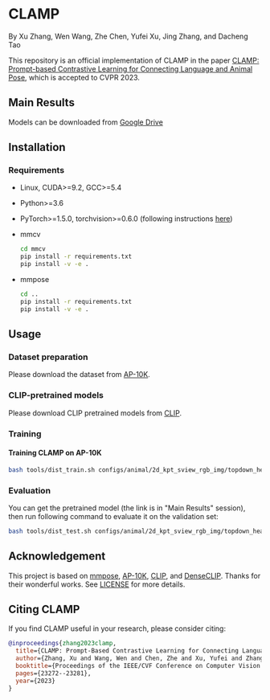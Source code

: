 # CLAMP

By Xu Zhang, Wen Wang, Zhe Chen, Yufei Xu, Jing Zhang, and Dacheng Tao

This repository is an official implementation of CLAMP in the paper [CLAMP: Prompt-based Contrastive Learning for Connecting Language and Animal Pose](https://arxiv.org/abs/2206.11752), which is accepted to CVPR 2023.


## Main Results

Models can be downloaded from [Google Drive](https://drive.google.com/file/d/1ep5WExRnN51n1w-0mg7Lxv-1vJahcECM/view?usp=sharing)

## Installation

### Requirements

* Linux, CUDA>=9.2, GCC>=5.4
  
* Python>=3.6
  
* PyTorch>=1.5.0, torchvision>=0.6.0 (following instructions [here](https://pytorch.org/))

* mmcv
    ```bash
    cd mmcv
    pip install -r requirements.txt
    pip install -v -e .
    ```

* mmpose
    ```bash
    cd ..
    pip install -r requirements.txt
    pip install -v -e .
    ```

## Usage

### Dataset preparation

Please download the dataset from [AP-10K](https://github.com/AlexTheBad/AP-10K).

### CLIP-pretrained models

Please download CLIP pretrained models from [CLIP](https://github.com/openai/CLIP).

### Training

#### Training CLAMP on AP-10K

```bash
bash tools/dist_train.sh configs/animal/2d_kpt_sview_rgb_img/topdown_heatmap/ap10k/CLAMP_ViTB_ap10k_256x256.py 4 "0,1,2,3"
```

### Evaluation

You can get the pretrained model (the link is in "Main Results" session), then run following command to evaluate it on the validation set:

```bash
bash tools/dist_test.sh configs/animal/2d_kpt_sview_rgb_img/topdown_heatmap/ap10k/CLAMP_ViTB_ap10k_256x256.py work_dirs/CLAMP_ViTB_ap10k_256x256/epoch_210.pth 4 "0,1,2,3"
```

## Acknowledgement 

This project is based on [mmpose](https://github.com/open-mmlab/mmpose), [AP-10K](https://github.com/AlexTheBad/AP-10K), [CLIP](https://github.com/openai/CLIP), and [DenseCLIP](https://github.com/raoyongming/DenseCLIP). Thanks for their wonderful works. See [LICENSE](./LICENSE) for more details. 


## Citing CLAMP
If you find CLAMP useful in your research, please consider citing:
```bibtex
@inproceedings{zhang2023clamp,
  title={CLAMP: Prompt-Based Contrastive Learning for Connecting Language and Animal Pose},
  author={Zhang, Xu and Wang, Wen and Chen, Zhe and Xu, Yufei and Zhang, Jing and Tao, Dacheng},
  booktitle={Proceedings of the IEEE/CVF Conference on Computer Vision and Pattern Recognition},
  pages={23272--23281},
  year={2023}
}
```

